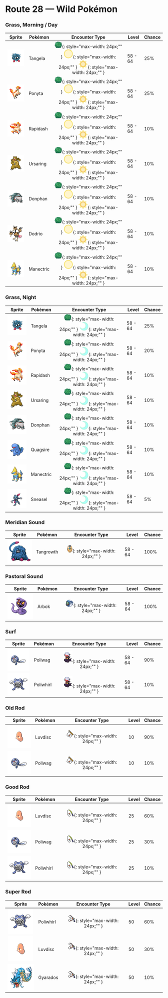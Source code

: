 # Route 28 — Wild Pokémon

### Grass, Morning / Day

| Sprite | Pokémon | Encounter Type | Level | Chance |
|:------:|---------|:--------------:|-------|--------|
| ![Tangela](../../assets/sprites/tangela/front.gif "The vines that cloak its entire body are always jiggling. They effectively unnerve its foes.") | Tangela | ![Grass](../../assets/encounter_types/grass.png "Grass"){: style="max-width: 24px;"" } ![Morning](../../assets/encounter_types/morning.png "Morning"){: style="max-width: 24px;"" } ![Day](../../assets/encounter_types/day.png "Day"){: style="max-width: 24px;"" } | 58 - 64 | 25% |
| ![Ponyta](../../assets/sprites/ponyta/front.gif "It is a weak runner immediately after birth. It gradually becomes faster by chasing after its parents.") | Ponyta | ![Grass](../../assets/encounter_types/grass.png "Grass"){: style="max-width: 24px;"" } ![Morning](../../assets/encounter_types/morning.png "Morning"){: style="max-width: 24px;"" } ![Day](../../assets/encounter_types/day.png "Day"){: style="max-width: 24px;"" } | 58 - 64 | 25% |
| ![Rapidash](../../assets/sprites/rapidash/front.gif "At full gallop, its four hooves barely touch the ground because it moves so incredibly fast.") | Rapidash | ![Grass](../../assets/encounter_types/grass.png "Grass"){: style="max-width: 24px;"" } ![Morning](../../assets/encounter_types/morning.png "Morning"){: style="max-width: 24px;"" } ![Day](../../assets/encounter_types/day.png "Day"){: style="max-width: 24px;"" } | 58 - 64 | 10% |
| ![Ursaring](../../assets/sprites/ursaring/front.gif "Although it is a good climber, it prefers to snap trees with its forelegs and eat fallen berries.") | Ursaring | ![Grass](../../assets/encounter_types/grass.png "Grass"){: style="max-width: 24px;"" } ![Morning](../../assets/encounter_types/morning.png "Morning"){: style="max-width: 24px;"" } ![Day](../../assets/encounter_types/day.png "Day"){: style="max-width: 24px;"" } | 58 - 64 | 10% |
| ![Donphan](../../assets/sprites/donphan/front.gif "It has sharp, hard tusks and a rugged hide. Its tackle is strong enough to knock down a house.") | Donphan | ![Grass](../../assets/encounter_types/grass.png "Grass"){: style="max-width: 24px;"" } ![Morning](../../assets/encounter_types/morning.png "Morning"){: style="max-width: 24px;"" } ![Day](../../assets/encounter_types/day.png "Day"){: style="max-width: 24px;"" } | 58 - 64 | 10% |
| ![Dodrio](../../assets/sprites/dodrio/front.gif "It collects data and plans three times as wisely, but it may think too much and fall into a state of immobility.") | Dodrio | ![Grass](../../assets/encounter_types/grass.png "Grass"){: style="max-width: 24px;"" } ![Morning](../../assets/encounter_types/morning.png "Morning"){: style="max-width: 24px;"" } ![Day](../../assets/encounter_types/day.png "Day"){: style="max-width: 24px;"" } | 58 - 64 | 10% |
| ![Manectric](../../assets/sprites/manectric/front.gif "Its nest can be found where a thunderbolt hits. It is discharging electricity from its mane.") | Manectric | ![Grass](../../assets/encounter_types/grass.png "Grass"){: style="max-width: 24px;"" } ![Morning](../../assets/encounter_types/morning.png "Morning"){: style="max-width: 24px;"" } ![Day](../../assets/encounter_types/day.png "Day"){: style="max-width: 24px;"" } | 58 - 64 | 10% |

### Grass, Night

| Sprite | Pokémon | Encounter Type | Level | Chance |
|:------:|---------|:--------------:|-------|--------|
| ![Tangela](../../assets/sprites/tangela/front.gif "The vines that cloak its entire body are always jiggling. They effectively unnerve its foes.") | Tangela | ![Grass](../../assets/encounter_types/grass.png "Grass"){: style="max-width: 24px;"" } ![Night](../../assets/encounter_types/night.png "Night"){: style="max-width: 24px;"" } | 58 - 64 | 25% |
| ![Ponyta](../../assets/sprites/ponyta/front.gif "It is a weak runner immediately after birth. It gradually becomes faster by chasing after its parents.") | Ponyta | ![Grass](../../assets/encounter_types/grass.png "Grass"){: style="max-width: 24px;"" } ![Night](../../assets/encounter_types/night.png "Night"){: style="max-width: 24px;"" } | 58 - 64 | 20% |
| ![Rapidash](../../assets/sprites/rapidash/front.gif "At full gallop, its four hooves barely touch the ground because it moves so incredibly fast.") | Rapidash | ![Grass](../../assets/encounter_types/grass.png "Grass"){: style="max-width: 24px;"" } ![Night](../../assets/encounter_types/night.png "Night"){: style="max-width: 24px;"" } | 58 - 64 | 10% |
| ![Ursaring](../../assets/sprites/ursaring/front.gif "Although it is a good climber, it prefers to snap trees with its forelegs and eat fallen berries.") | Ursaring | ![Grass](../../assets/encounter_types/grass.png "Grass"){: style="max-width: 24px;"" } ![Night](../../assets/encounter_types/night.png "Night"){: style="max-width: 24px;"" } | 58 - 64 | 10% |
| ![Donphan](../../assets/sprites/donphan/front.gif "It has sharp, hard tusks and a rugged hide. Its tackle is strong enough to knock down a house.") | Donphan | ![Grass](../../assets/encounter_types/grass.png "Grass"){: style="max-width: 24px;"" } ![Night](../../assets/encounter_types/night.png "Night"){: style="max-width: 24px;"" } | 58 - 64 | 10% |
| ![Quagsire](../../assets/sprites/quagsire/front.gif "This carefree Pokémon has an easy-going nature. While swimming, it always bumps into boat hulls.") | Quagsire | ![Grass](../../assets/encounter_types/grass.png "Grass"){: style="max-width: 24px;"" } ![Night](../../assets/encounter_types/night.png "Night"){: style="max-width: 24px;"" } | 58 - 64 | 10% |
| ![Manectric](../../assets/sprites/manectric/front.gif "Its nest can be found where a thunderbolt hits. It is discharging electricity from its mane.") | Manectric | ![Grass](../../assets/encounter_types/grass.png "Grass"){: style="max-width: 24px;"" } ![Night](../../assets/encounter_types/night.png "Night"){: style="max-width: 24px;"" } | 58 - 64 | 10% |
| ![Sneasel](../../assets/sprites/sneasel/front.gif "Its paws conceal sharp claws. If attacked, it suddenly extends the claws and startles its enemy.") | Sneasel | ![Grass](../../assets/encounter_types/grass.png "Grass"){: style="max-width: 24px;"" } ![Night](../../assets/encounter_types/night.png "Night"){: style="max-width: 24px;"" } | 58 - 64 | 5% |

### Meridian Sound

| Sprite | Pokémon | Encounter Type | Level | Chance |
|:------:|---------|:--------------:|-------|--------|
| ![Tangrowth](../../assets/sprites/tangrowth/front.gif "When it remains still, it appears to be a large shrub. Unsuspecting prey that wander near get ensnared by its vines.") | Tangrowth | ![Meridian Sound](../../assets/encounter_types/meridian_sound.png "Meridian Sound"){: style="max-width: 24px;"" } | 58 - 64 | 100% |

### Pastoral Sound

| Sprite | Pokémon | Encounter Type | Level | Chance |
|:------:|---------|:--------------:|-------|--------|
| ![Arbok](../../assets/sprites/arbok/front.gif "Transfixing prey with the face-like pattern on its belly, it binds and poisons the frightened victim.") | Arbok | ![Pastoral Sound](../../assets/encounter_types/pastoral_sound.png "Pastoral Sound"){: style="max-width: 24px;"" } | 58 - 64 | 100% |

### Surf

| Sprite | Pokémon | Encounter Type | Level | Chance |
|:------:|---------|:--------------:|-------|--------|
| ![Poliwag](../../assets/sprites/poliwag/front.gif "Because it is inept at walking on its newly grown legs, it always  swims around in water.") | Poliwag | ![Surf](../../assets/encounter_types/surf.png "Surf"){: style="max-width: 24px;"" } | 58 - 64 | 90% |
| ![Poliwhirl](../../assets/sprites/poliwhirl/front.gif "The swirl on its belly subtly undulates. Staring at it may gradually cause drowsiness.") | Poliwhirl | ![Surf](../../assets/encounter_types/surf.png "Surf"){: style="max-width: 24px;"" } | 58 - 64 | 10% |

### Old Rod

| Sprite | Pokémon | Encounter Type | Level | Chance |
|:------:|---------|:--------------:|-------|--------|
| ![Luvdisc](../../assets/sprites/luvdisc/front.gif "Its heart-shaped body makes it popular. In some places, you would give a LUVDISC to someone you love.") | Luvdisc | ![Old Rod](../../assets/encounter_types/old_rod.png "Old Rod"){: style="max-width: 24px;"" } | 10 | 90% |
| ![Poliwag](../../assets/sprites/poliwag/front.gif "Because it is inept at walking on its newly grown legs, it always  swims around in water.") | Poliwag | ![Old Rod](../../assets/encounter_types/old_rod.png "Old Rod"){: style="max-width: 24px;"" } | 10 | 10% |

### Good Rod

| Sprite | Pokémon | Encounter Type | Level | Chance |
|:------:|---------|:--------------:|-------|--------|
| ![Luvdisc](../../assets/sprites/luvdisc/front.gif "Its heart-shaped body makes it popular. In some places, you would give a LUVDISC to someone you love.") | Luvdisc | ![Good Rod](../../assets/encounter_types/good_rod.png "Good Rod"){: style="max-width: 24px;"" } | 25 | 60% |
| ![Poliwag](../../assets/sprites/poliwag/front.gif "Because it is inept at walking on its newly grown legs, it always  swims around in water.") | Poliwag | ![Good Rod](../../assets/encounter_types/good_rod.png "Good Rod"){: style="max-width: 24px;"" } | 25 | 30% |
| ![Poliwhirl](../../assets/sprites/poliwhirl/front.gif "The swirl on its belly subtly undulates. Staring at it may gradually cause drowsiness.") | Poliwhirl | ![Good Rod](../../assets/encounter_types/good_rod.png "Good Rod"){: style="max-width: 24px;"" } | 25 | 10% |

### Super Rod

| Sprite | Pokémon | Encounter Type | Level | Chance |
|:------:|---------|:--------------:|-------|--------|
| ![Poliwhirl](../../assets/sprites/poliwhirl/front.gif "The swirl on its belly subtly undulates. Staring at it may gradually cause drowsiness.") | Poliwhirl | ![Super Rod](../../assets/encounter_types/super_rod.png "Super Rod"){: style="max-width: 24px;"" } | 50 | 60% |
| ![Luvdisc](../../assets/sprites/luvdisc/front.gif "Its heart-shaped body makes it popular. In some places, you would give a LUVDISC to someone you love.") | Luvdisc | ![Super Rod](../../assets/encounter_types/super_rod.png "Super Rod"){: style="max-width: 24px;"" } | 50 | 30% |
| ![Gyarados](../../assets/sprites/gyarados/front.gif "They say that during past strife, GYARADOS would appear and leave blazing ruins in its wake.") | Gyarados | ![Super Rod](../../assets/encounter_types/super_rod.png "Super Rod"){: style="max-width: 24px;"" } | 50 | 10% |

